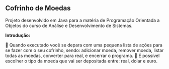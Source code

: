 ## Cofrinho de Moedas

Projeto desenvolvido em Java para a matéria de Programação Orientada a Objetos do curso de Análise e Desenvolvimento de Sistemas.

**Introdução:**

🔸 Quando executado você se depara com uma pequena lista de ações para se fazer com o seu cofrinho, sendo: adicionar moeda, remover moeda, listar todas as moedas, converter para real, e encerrar o programa.
🔸 É possível escolher o tipo da moeda que vai ser depositada entre: real, dolar e euro.
